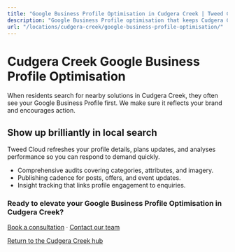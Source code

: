 ```yaml
---
title: "Google Business Profile Optimisation in Cudgera Creek | Tweed Cloud"
description: "Google Business Profile optimisation that keeps Cudgera Creek listings accurate and engaging."
url: "/locations/cudgera-creek/google-business-profile-optimisation/"
---
```


# Cudgera Creek Google Business Profile Optimisation

When residents search for nearby solutions in Cudgera Creek, they often see your Google Business Profile first. We make sure it reflects your brand and encourages action.

## Show up brilliantly in local search

Tweed Cloud refreshes your profile details, plans updates, and analyses performance so you can respond to demand quickly.

- Comprehensive audits covering categories, attributes, and imagery.
- Publishing cadence for posts, offers, and event updates.
- Insight tracking that links profile engagement to enquiries.

### Ready to elevate your Google Business Profile Optimisation in Cudgera Creek?

[Book a consultation](/consultation/) · [Contact our team](/contact/)

[Return to the Cudgera Creek hub](/locations/cudgera-creek/)
